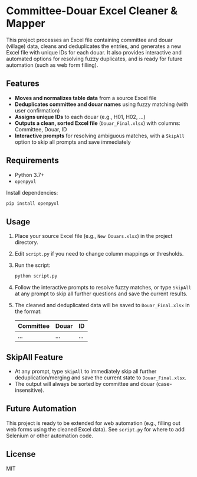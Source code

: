 # Committee-Douar Excel Cleaner & Mapper

This project processes an Excel file containing committee and douar (village) data, cleans and deduplicates the entries, and generates a new Excel file with unique IDs for each douar. It also provides interactive and automated options for resolving fuzzy duplicates, and is ready for future automation (such as web form filling).

## Features
- **Moves and normalizes table data** from a source Excel file
- **Deduplicates committee and douar names** using fuzzy matching (with user confirmation)
- **Assigns unique IDs** to each douar (e.g., H01, H02, ...)
- **Outputs a clean, sorted Excel file** (`Douar_Final.xlsx`) with columns: Committee, Douar, ID
- **Interactive prompts** for resolving ambiguous matches, with a `SkipAll` option to skip all prompts and save immediately

## Requirements
- Python 3.7+
- `openpyxl`

Install dependencies:
```bash
pip install openpyxl
```

## Usage
1. Place your source Excel file (e.g., `New Douars.xlsx`) in the project directory.
2. Edit `script.py` if you need to change column mappings or thresholds.
3. Run the script:
   ```bash
   python script.py
   ```
4. Follow the interactive prompts to resolve fuzzy matches, or type `SkipAll` at any prompt to skip all further questions and save the current results.
5. The cleaned and deduplicated data will be saved to `Douar_Final.xlsx` in the format:

   | Committee | Douar | ID |
   |-----------|-------|----|
   | ...       | ...   | ...|

## SkipAll Feature
- At any prompt, type `SkipAll` to immediately skip all further deduplication/merging and save the current state to `Douar_Final.xlsx`.
- The output will always be sorted by committee and douar (case-insensitive).

## Future Automation
This project is ready to be extended for web automation (e.g., filling out web forms using the cleaned Excel data). See `script.py` for where to add Selenium or other automation code.

## License
MIT
